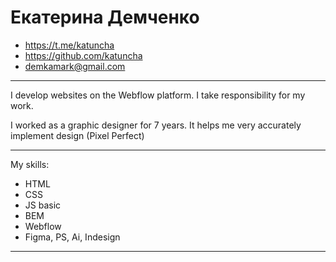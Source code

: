 # Екатерина Демченко

* https://t.me/katuncha
* https://github.com/katuncha
* demkamark@gmail.com
-----




I develop websites on the Webflow platform.
I take responsibility for my work.

I worked as a graphic designer for 7 years.
It helps me very accurately implement design (Pixel Perfect)

----

My skills:
* HTML
* CSS
* JS basic
* BEM
* Webflow
* Figma, PS, Ai, Indesign

----
